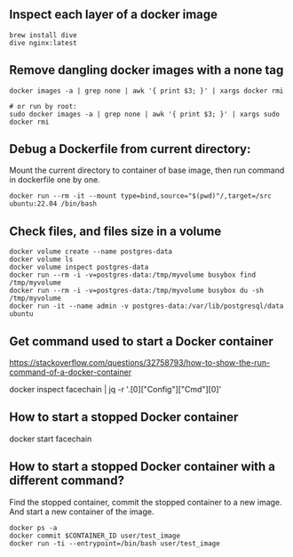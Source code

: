 ## Inspect each layer of a docker image

```
brew install dive
dive nginx:latest
```

## Remove dangling docker images with a none tag

```
docker images -a | grep none | awk '{ print $3; }' | xargs docker rmi

# or run by root:
sudo docker images -a | grep none | awk '{ print $3; }' | xargs sudo docker rmi
```

## Debug a Dockerfile from current directory:

Mount the current directory to container of base image, then run command in dockerfile one by one.

```
docker run --rm -it --mount type=bind,source="$(pwd)"/,target=/src ubuntu:22.04 /bin/bash
```

## Check files, and files size in a volume

```
docker volume create --name postgres-data
docker volume ls
docker volume inspect postgres-data
docker run --rm -i -v=postgres-data:/tmp/myvolume busybox find /tmp/myvolume
docker run --rm -i -v=postgres-data:/tmp/myvolume busybox du -sh /tmp/myvolume
docker run -it --name admin -v postgres-data:/var/lib/postgresql/data ubuntu

```

## Get command used to start a Docker container

https://stackoverflow.com/questions/32758793/how-to-show-the-run-command-of-a-docker-container

docker inspect facechain |  jq -r '.[0]["Config"]["Cmd"][0]'

## How to start a stopped Docker container

docker start facechain

## How to start a stopped Docker container with a different command?

Find the stopped container, commit the stopped container to a new image. 
And start a new container of the image.

```
docker ps -a
docker commit $CONTAINER_ID user/test_image
docker run -ti --entrypoint=/bin/bash user/test_image

```
